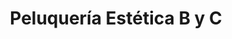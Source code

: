 ---
title: "Peluquería Estética B y C"
url: /cazorla/peluqueria-estetica-b-y-c/
shop: peluquería
---